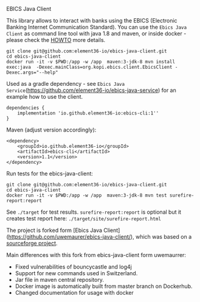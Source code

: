 EBICS Java Client 

This library allows to interact with banks using the EBICS (Electronic Banking Internet Communication Standard). You can use the `Ebics Java Client` as command line tool with java 1.8 and maven, or inside docker - please check the [HOWTO](HOWTO.md) more details. 

```
git clone git@github.com:element36-io/ebics-java-client.git
cd ebics-java-client
docker run -it -v $PWD:/app -w /app  maven:3-jdk-8 mvn install exec:java  -Dexec.mainClass=org.kopi.ebics.client.EbicsClient -Dexec.args="--help" 
```


Used as a gradle dependency - see `Ebics Java Service`(https://github.com/element36-io/ebics-java-service) for an example how to use the client. 

```
dependencies {
    implementation 'io.github.element36-io:ebics-cli:1''
}
```

Maven (adjust version accordingly): 

```
<dependency>
    <groupId>io.github.element36-io</groupId>
    <artifactId>ebics-cli</artifactId>
    <version>1.1</version>
</dependency>
```

Run tests for the ebics-java-client: 

```
git clone git@github.com:element36-io/ebics-java-client.git
cd ebics-java-client
docker run -it -v $PWD:/app -w /app  maven:3-jdk-8 mvn test surefire-report:report

```

See `./target` for test results. `surefire-report:report` is optional but it creates test report here: `./target/site/surefire-report.html`


The project is forked form [Ebics Java Client] (https://github.com/uwemaurer/ebics-java-client/), 
which was based on a [sourceforge project](https://sourceforge.net/p/ebics/). 

Main differences with this fork from ebics-java-client form uwemaurrer: 

- Fixed vulnerabilities of bouncycastle and log4j
- Support for new commands used in Switzerland.
- Jar file in maven central repository.
- Docker image is automatically built from master branch on Dockerhub. 
- Changed documentation for usage with docker
